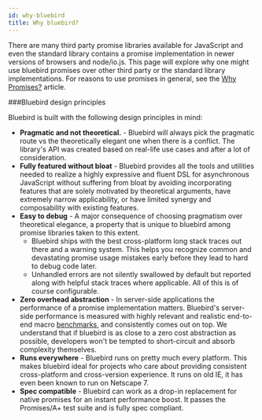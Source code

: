 ```yaml
---
id: why-bluebird
title: Why bluebird?
---
```


There are many third party promise libraries available for JavaScript and even the standard library contains a promise implementation in newer versions of browsers and node/io.js. This page will explore why one might use bluebird promises over other third party or the standard library implementations. For reasons to use promises in general, see the [Why Promises?](why-promises.html) article.

###Bluebird design principles

Bluebird is built with the following design principles in mind:

 - **Pragmatic and not theoretical.** - Bluebird will always pick the pragmatic route vs the theoretically elegant one when there is a conflict. The library's API was created based on real-life use cases and after a lot of consideration.
 - **Fully featured without bloat** - Bluebird provides all the tools and utilities needed to realize a highly expressive and fluent DSL for asynchronous JavaScript without suffering from bloat by avoiding incorporating features that are solely motivated by theoretical arguments, have extremely narrow applicability, or have limited synergy and composability with existing features.
 - **Easy to debug** - A major consequence of choosing pragmatism over theoretical elegance, a property that is unique to bluebird among promise libraries taken to this extent.
    - Bluebird ships with the best cross-platform long stack traces out there and a warning system. This helps you recognize common and devastating promise usage mistakes early before they lead to hard to debug code later.
    - Unhandled errors are not silently swallowed by default but reported along with helpful stack traces where applicable. All of this is of course configurable.
 - **Zero overhead abstraction** - In server-side applications the performance of a promise implementation matters. Bluebird's server-side performance is measured with highly relevant and realistic end-to-end macro [benchmarks](benchmarks.html), and consistently comes out on top. We understand that if bluebird is as close to a zero cost abstraction as possible, developers won't be tempted to short-circuit and absorb complexity themselves.
 - **Runs everywhere** - Bluebird runs on pretty much every platform. This makes bluebird ideal for projects who care about providing consistent cross-platform and cross-version experience. It runs on old IE, it has even been known to run on Netscape 7.
 - **Spec compatible** - Bluebird can work as a drop-in replacement for native promises for an instant performance boost. It passes the Promises/A+ test suite and is fully spec compliant.



